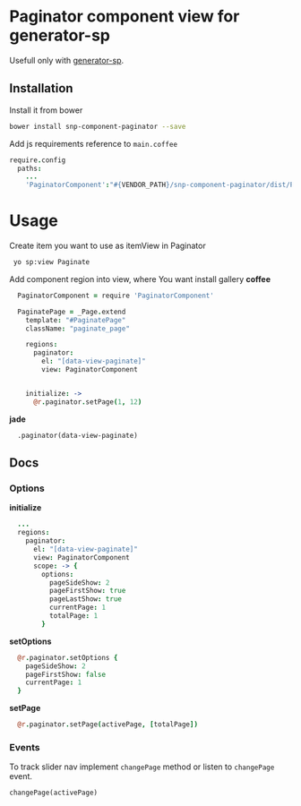 # Paginator component view for generator-sp

Usefull only with [generator-sp](https://github.com/snphq/generator-sp).

## Installation

Install it from bower

```bash
bower install snp-component-paginator --save
```

Add js requirements reference to `main.coffee`

```coffee
require.config
  paths:
    ...
    'PaginatorComponent':"#{VENDOR_PATH}/snp-component-paginator/dist/PaginatorComponent"
```

# Usage

Create item you want to use as itemView in Paginator

```bash
 yo sp:view Paginate
```



Add component region into view, where You want install gallery
**coffee**
```coffee
  PaginatorComponent = require 'PaginatorComponent'

  PaginatePage = _Page.extend
    template: "#PaginatePage"
    className: "paginate_page"

    regions:
      paginator:
        el: "[data-view-paginate]"
        view: PaginatorComponent


    initialize: ->
      @r.paginator.setPage(1, 12)
```

**jade**
```jade
  .paginator(data-view-paginate)
```





## Docs

### Options


**initialize**
```coffee
  ...
  regions:
    paginator:
      el: "[data-view-paginate]"
      view: PaginatorComponent
      scope: -> {
        options:
          pageSideShow: 2
          pageFirstShow: true
          pageLastShow: true
          currentPage: 1
          totalPage: 1
        }
```
**setOptions**
```coffee
  @r.paginator.setOptions {
    pageSideShow: 2
    pageFirstShow: false
    currentPage: 1
  }
```

**setPage**
```coffee
  @r.paginator.setPage(activePage, [totalPage])
```



### Events

To track slider nav implement `changePage` method or listen to
`changePage` event.

`changePage(activePage)`
